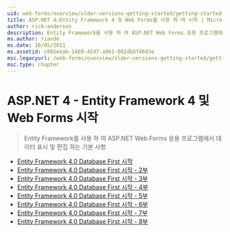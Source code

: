 ```yaml
---
uid: web-forms/overview/older-versions-getting-started/getting-started-with-ef/index
title: ASP.NET 4-Entity Framework 4 및 Web Forms를 사용 하 여 시작 | Microsoft Docs
author: rick-anderson
description: Entity Framework를 사용 하 여 ASP.NET Web Forms 응용 프로그램에서 데이터 표시 및 편집 하는 기본 사항
ms.author: riande
ms.date: 10/05/2011
ms.assetid: c801eeab-1469-42d7-a961-082dbbf4683e
msc.legacyurl: /web-forms/overview/older-versions-getting-started/getting-started-with-ef
msc.type: chapter
---
```

<a name="aspnet-4---getting-started-with-entity-framework-4-and-web-forms"></a>ASP.NET 4 - Entity Framework 4 및 Web Forms 시작
====================
> Entity Framework를 사용 하 여 ASP.NET Web Forms 응용 프로그램에서 데이터 표시 및 편집 하는 기본 사항


- [Entity Framework 4.0 Database First 시작](the-entity-framework-and-aspnet-getting-started-part-1.md)
- [Entity Framework 4.0 Database First 시작 - 2부](the-entity-framework-and-aspnet-getting-started-part-2.md)
- [Entity Framework 4.0 Database First 시작 - 3부](the-entity-framework-and-aspnet-getting-started-part-3.md)
- [Entity Framework 4.0 Database First 시작 - 4부](the-entity-framework-and-aspnet-getting-started-part-4.md)
- [Entity Framework 4.0 Database First 시작 - 5부](the-entity-framework-and-aspnet-getting-started-part-5.md)
- [Entity Framework 4.0 Database First 시작 - 6부](the-entity-framework-and-aspnet-getting-started-part-6.md)
- [Entity Framework 4.0 Database First 시작 - 7부](the-entity-framework-and-aspnet-getting-started-part-7.md)
- [Entity Framework 4.0 Database First 시작 - 8부](the-entity-framework-and-aspnet-getting-started-part-8.md)
